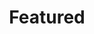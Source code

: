 ---
title: "Featured"
type: "homepage"
intro: >-
  I was honored to be invited to "The Collaboration Chronicles Indonesia and Finland: 70 Years, 70 Stories".
description: >-
  The series, organized by the Embassy of Finland in Jakarta (Indonesia), comprise 70 stories from individuals, companies, organization, and universities both in Indonesia and Finland, sharing unique experiences and success stories over the last 70 years. It was organized to celebrate the 70th anniversary of Finnish-Indonesian diplomatic relations. 
---